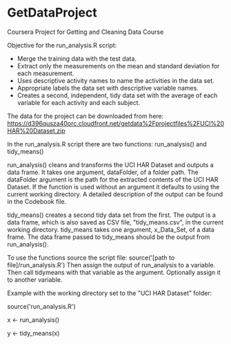 # GetDataProject
Coursera Project for Getting and Cleaning Data Course

Objective for the run_analysis.R script:
- Merge the training data with the test data.
- Extract only the measurements on the mean and standard deviation for each measurement.
- Uses descriptive activity names to name the activities in the data set.
- Appropriate labels the data set with descriptive variable names.
- Creates a second, independent, tidy data set with the average of each variable for each activity and each subject.

The data for the project can be downloaded from here: 
https://d396qusza40orc.cloudfront.net/getdata%2Fprojectfiles%2FUCI%20HAR%20Dataset.zip

In the run_analysis.R script there are two functions: run_analysis() and tidy_means()

run_analysis() cleans and transforms the UCI HAR Dataset and outputs a data frame.
It takes one argument, dataFolder, of a folder path. 
The dataFolder argument is the path for the extracted contents of the UCI HAR Dataset.
If the function is used without an argument it defaults to using the current working directory.
A detailed description of the output can be found in the Codebook file.

tidy_means() creates a second tidy data set from the first.
The output is a data frame, which is also saved as CSV file, "tidy_means.csv", in the current working directory.
tidy_means takes one argument, x_Data_Set, of a data frame.
The data frame passed to tidy_means should be the output from run_analysis().

To use the functions source the script file: source('[path to file]/run_analysis.R')
Then assign the output of run_analysis to a variable.
Then call tidymeans with that variable as the argument. Optionally assign it to another variable.

Example with the working directory set to the "UCI HAR Dataset" folder:

  source('run_analysis.R')
  
  x <- run_analysis()

  y <- tidy_means(x)
